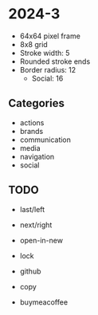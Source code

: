 # 2024-3

- 64x64 pixel frame
- 8x8 grid
- Stroke width: 5
- Rounded stroke ends
- Border radius: 12
    - Social: 16

## Categories

- actions
- brands
- communication
- media
- navigation
- social

## TODO

- last/left
- next/right
- open-in-new
- lock

- github

- copy
- buymeacoffee